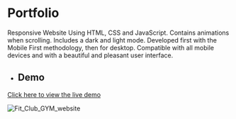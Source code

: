 ﻿# Portfolio
Responsive Website Using HTML, CSS and JavaScript. Contains animations when scrolling. Includes a dark and light mode. Developed first with the Mobile First methodology, then for desktop. Compatible with all mobile devices and with a beautiful and pleasant user interface.
- ## Demo  
<a href="https://elian-abboud.github.io/new_portfolio/" target="_blank">Click here to view the live demo</a>


![Fit_Club_GYM_website](/1.png)

